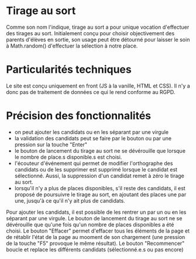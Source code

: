 # Tirage au sort

Comme son nom l'indique, tirage au sort a pour unique vocation d'effectuer des tirages au sort. Initialement conçu pour choisir objectivement des parents d'élèves en sortie, son usage peut être détourné pour laisser le soin à Math.random() d'effectuer la sélection à notre place. 

# Particularités techniques

Le site est conçu uniquement en front (JS à la vanille, HTML et CSS). Il n'y a donc pas de traitement de données ce qui le rend conforme au RGPD. 

# Précision des fonctionnalités

- on peut ajouter les candidats ou en les séparant par une virgule
- la validation des candidats peut se faire par le bouton ou par une pression sur la touche "Enter"
- le bouton de lancement du tirage au sort ne se dévérouille que lorsque le nombre de place.s disponible.s est choisi. 
- l'écouteur d'événement qui permet de modifier l'orthographe des candidats ou de les supprimer est supprimé lorsque le candidat est sélectionné. Aussi, la suppression d'un candidat remet à zéro le tirage au sort.
- lorsqu'il n'y a plus de places disponibles, s'il reste des candidats, il est proposé de poursuivre le tirage au sort, en ajoutant des places une par une, jusqu'à ce qu'il n'y ait plus de candidats. 

Pour ajouter les candidats, il est possible de les rentrer un par un ou en les séparant par une virgule. 
Le bouton de lancement du tirage au sort ne se dévérouille que qu'une fois qu'un nombre de places disponibles a été choisi. 
Le bouton "Effacer" permet d'effacer tous les éléments de la page et de rétablir l'état de la page au mooment de son chargement (une pression de la touche "F5" provoque le même résultat). 
Le bouton "Recommencer" boucle et replace les différents candidats (sélectionné.e.s ou pas encore)